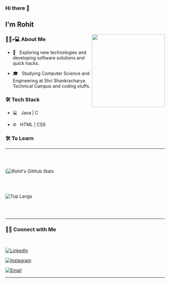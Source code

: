 ### Hi there 👋<h2> I'm Rohit</h2>

<img align='right' src="https://media.giphy.com/media/M9gbBd9nbDrOTu1Mqx/giphy.gif" width="230">

<h3> 👨🏻•💻 About Me </h3>



- 🤔 &nbsp; Exploring new technologies and developing software solutions and quick hacks.

- 🎓 &nbsp; Studying Computer Science and Engineering at Shri Shankracharya Technical Campus and coding stuffs.





<h3>🛠 Tech Stack</h3>



- 💻 &nbsp;  Java | C  

- 🌐 &nbsp; HTML | CSS

<!--



- 🔧 &nbsp; Git | Markdown

- 🖥 &nbsp; Illustrator| Photoshop | InDesign

-->



<h3>🛠 To Learn</h3>


<hr>



<br/><br/>

[![Rohit's GitHub Stats](https://github.com/Rohit-code07)

<br/>

<br/>


![Top Langs](https://github-readme-stats.vercel.app/api/top-langs/?username=shivam0110&show_icons=true)

<br><br>



<hr>



<h3> 🤝🏻 Connect with Me </h3>

<br>



<p align="center">


<a href="https://www.linkedin.com/in/rohit-verma-15b975304?utm_source=share&utm_campaign=share_via&utm_content=profile&utm_medium=android_app"><img alt="LinkedIn" src="https://img.shields.io/badge/LinkedIn-Rohit%20Verma-blue?style=flat-square&logo=linkedin"></a>

<a href="https://www.instagram.com/rohitmi077/"><img alt="Instagram" src="https://img.shields.io/badge/Instagram-i_Rohitmi077-black?style=flat-square&logo=instagram"></a>

<a href="mailto:rohitgcode20@gmail.com"><img alt="Email" src="https://img.shields.io/badge/Email-rohitgcode20@gmail.com-blue?style=flat-square&logo=gmail"></a>

</p>










<hr>
